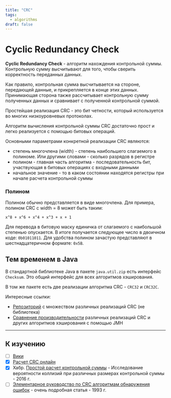 ```yaml
---
title: "CRC"
tags:
  - algorithms
draft: false
---
```


# Cyclic Redundancy Check

**Cyclic Redundancy Check** - алгоритм нахождения контрольной суммы.
Контрольную сумму высчитывают для того, чтобы сверить корректность переданных данных.

Как правило, контрольная сумма высчитывается на стороне, передающей данные, и прикрепляется в конце этих данных. 
Принимающая сторона также рассчитывает контрольную сумму полученных данных и сравнивает с полученной контрольной суммой.

Простейшая реализация CRC - это бит четности, который используется во многих низкоуровневых протоколах.

Алгоритм вычисления контрольной суммы CRC достаточно прост и легко реализуется с помощью битовых операций.

Основными параметрами конкретной реализации CRC являются:
- степень многочлена (width) - степень наибольшего слагаемого в полиноме. Или другими словами - сколько разрядов в регистре
- полином - главная часть алгоритма - последовательность бит, участвующая в битовых операциях с входными данными
- начальное значение - то в каком состоянии находятся регистры при начале расчета контрольной суммы

### Полином

Полином обычно представляется в виде многочлена.
Для примера, полином CRC с width = 8 может быть таким:
```
x^8 + x^6 + x^4 + x^3 + x + 1
```

Для перевода в битовую маску единичка от слагаемого с наибольшой степенью опускается. 
В итоге получается следующее число в двоичном коде: `0b01011011`.
Для удобства полином зачастую представляют в шестнадцатеричном формате: `0x5B`.


## Тем временем в Java

В стандартной библиотеке Java в пакете `java.util.zip` есть интерфейс `Checksum`. 
Это общий интерфейс для всех алгоритмов хэширования.

В том же пакете есть две реализации алгоритма CRC - `CRC32` и `CRC32C`.

Интересные ссылки:
- [Репозиторий](https://github.com/meetanthony/crcjava) с множеством различных реализаций CRC (не библиотека)
- [Сравнение производительности](https://github.com/benalexau/hash-bench) различных реализаций CRC и других алгоритмов хэширования с помощью JMH



---
## К изучению
- [ ] [Вики](https://ru.wikipedia.org/wiki/%D0%A6%D0%B8%D0%BA%D0%BB%D0%B8%D1%87%D0%B5%D1%81%D0%BA%D0%B8%D0%B9_%D0%B8%D0%B7%D0%B1%D1%8B%D1%82%D0%BE%D1%87%D0%BD%D1%8B%D0%B9_%D0%BA%D0%BE%D0%B4)
- [X] [Расчет CRC онлайн](https://crccalc.com/)
- [X] Хабр. [Простой расчет контрольной суммы](https://habr.com/ru/post/278171/) - Исследование вероятности коллизий при различных размерах контрольной суммы - 2016 г.
- [ ] [Элементарное руководство по CRC алгоритмам обнаружения ошибок](https://web.archive.org/web/20130407000813/http://rsdn.ru/article/files/classes/SelfCheck/crcguide.pdf) - очень подробная статья - 1993 г.